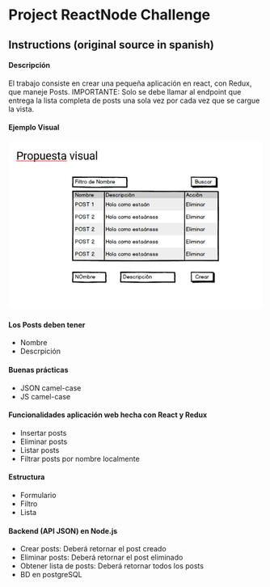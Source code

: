# Project ReactNode Challenge

## Instructions (original source in spanish)

#### Descripción

El trabajo consiste en crear una pequeña aplicación en react, con Redux, que maneje Posts.
IMPORTANTE: Solo se debe llamar al endpoint que entrega la lista completa de posts una sola vez por cada vez que se cargue la vista.

#### Ejemplo Visual

![visual sample](/readme.png)

#### Los Posts deben tener

- Nombre
- Descrpición

#### Buenas prácticas

- JSON camel-case
- JS camel-case

#### Funcionalidades aplicación web hecha con React y Redux

- Insertar posts
- Eliminar posts
- Listar posts
- Filtrar posts por nombre localmente

#### Estructura

- Formulario
- Filtro
- Lista

#### Backend (API JSON) en Node.js

- Crear posts: Deberá retornar el post creado
- Eliminar posts: Deberá retornar el post eliminado
- Obtener lista de posts: Deberá retornar todos los posts
- BD en postgreSQL
